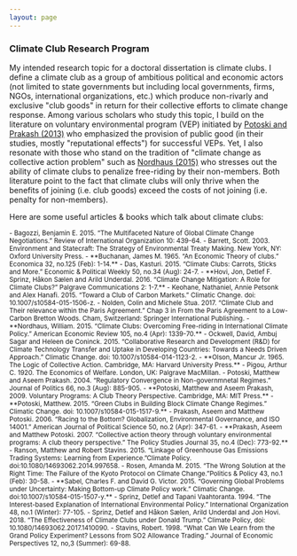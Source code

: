 ```yaml
---
layout: page
---
```


### Climate Club Research Program

My intended research topic for a doctoral dissertation is climate clubs. I define a climate club as a group of ambitious political and economic actors (not limited to state governments but including local governments, firms, NGOs, international organizations, etc.) which produce non-rivarly and exclusive "club goods" in return for their collective efforts to climate change response. Among various scholars who study this topic, I build on the literature on voluntary environmental program (VEP) initiated by [Potoski and Prakash (2013)](https://www.annualreviews.org/doi/abs/10.1146/annurev-polisci-032211-211224) who emphasized the provision of public good (in their studies, mostly "reputational effects") for successful VEPs. Yet, I also resonate with those who stand on the tradition of "climate change as collective action problem" such as [Nordhaus (2015)](https://www.aeaweb.org/articles?id=10.1257/aer.15000001) who stresses out the ability of climate clubs to penalize free-riding by their non-members. Both literature point to the fact that climate clubs will only thrive when the benefits of joining (i.e. club goods) exceed the costs of not joining (i.e. penalty for non-members). 

Here are some useful articles & books which talk about climate clubs:

<sub>
- Bagozzi, Benjamin E. 2015. “The Multifaceted Nature of Global Climate Change Negotiations.” Review of International Organization 10: 439-64.  
- Barrett, Scott. 2003. Environment and Statecraft: The Strategy of Environmental Treaty Making. New York, NY: Oxford University Press.     
- **Buchanan, James M. 1965. “An Economic Theory of clubs.” Economica 32, no.125 (Feb): 1-14.**
- Das, Kasturi. 2015. “Climate Clubs: Carrots, Sticks and More.” Economic & Political Weekly 50, no.34 (Aug): 24-7.   
- **Hovi, Jon, Detlef F. Sprinz, Håkon Sælen and Arild Underdal. 2016. “Climate Change Mitigation: A Role for Climate Clubs?” Palgrave Communications 2: 1-7.**
- Keohane, Nathaniel,  Annie Petsonk and Alex Hanafi. 2015. “Toward a Club of Carbon Markets.” Climatic Change. doi: 10.1007/s10584-015-1506-z.  
- Nolden, Colin and Michele Stua. 2017. “Climate Club and Their relevance within the Paris Agreement.” Chap 3 in From the Paris Agreement to a Low-Carbon Bretton Woods. Cham, Switzerland: Springer International Publishing.   
- **Nordhaus, William. 2015. “Climate Clubs: Overcoming Free-riding in International Climate Policy.” American Economic Review 105, no.4 (Apr): 1339-70.**
- Ockwell, David, Ambuj Sagar and Heleen de Coninck. 2015. “Collaborative Research and Development (R&D) for Climate Technology Transfer and Uptake in Developing Countries: Towards a Needs Driven Approach.” Climatic Change. doi: 10.1007/s10584-014-1123-2.   
- **Olson, Mancur Jr. 1965. The Logic of Collective Action. Cambridge, MA: Harvard University Press.**
- Pigou, Arthur C. 1920. The Economics of Welfare. London, UK: Palgrave MacMillan.   
- Potoski, Matthew and Aseem Prakash. 2004. “Regulatory Convergence in Non-governmnetal Regimes.” Journal of Politics 66, no.3 (Aug): 885-905.  
- **Potoski, Matthew and Aseem Prakash, 2009. Voluntary Programs: A Club Theory Perspective. Cambridge, MA: MIT Press.**
- **Potoski, Matthew. 2015. “Green Clubs in Building Block Climate Change Regimes.” Climatic Change. doi: 10.1007/s10584-015-1517-9.**
- Prakash, Aseem and Matthew Potoski. 2006. “Racing to the Bottom? Globalization, Environmental Governance, and ISO 14001.” American Journal of Political Science 50, no.2 (Apr): 347-61.   
- **Prakash, Aseem and Matthew Potoski. 2007. “Collective action theory through voluntary environmental programs: A club theory perspective.” The Policy Studies Journal 35, no.4 (Dec): 773-92.**
- Ranson, Matthew and Robert Stavins. 2015. “Linkage of Greenhouse Gas Emissions Trading Systems: Learning from Experience.”Climate Policy. doi:10.1080/14693062.2014.997658.   
- Rosen, Amanda M. 2015. “The Wrong Solution at the Right Time: The Failure of the Kyoto Protocol on Climate Change.”Politics & Policy 43, no.1 (Feb): 30-58.    
- **Sabel, Charles F. and David G. Victor. 2015. “Governing Global Problems under Uncertainty: Making Bottom-up Climate Policy work.” Climatic Change. doi:10.1007/s10584-015-1507-y.**  
- Sprinz, Detlef and Tapani Vaahtoranta. 1994. “The Interest-based Explanation of International Environmental Policy.” International Organization 48, no.1 (Winter): 77-105.   
- Sprinz, Detlef and Håkon Sælen, Arild Underdal and Jon Hovi. 2018. “The Effectiveness of Climate Clubs under Donald Trump.” Climate Policy, doi: 10.1080/14693062.2017.1410090. 
- Stavins, Robert. 1998. “What Can We Learn from the Grand Policy Experiment? Lessons from SO2 Allowance Trading.” Journal of Economic Perspectives 12, no,3 (Summer): 69-88.   
</sub>
